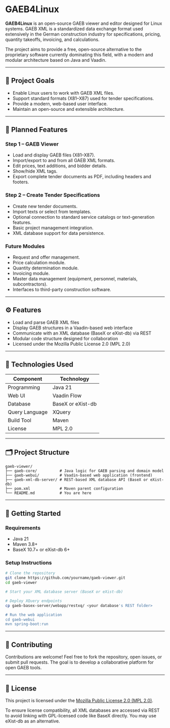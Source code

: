 # GAEB4Linux

**GAEB4Linux** is an open-source GAEB viewer and editor designed for Linux systems. GAEB XML is a standardized data exchange format used extensively in the German construction industry for specifications, pricing, quantity takeoffs, invoicing, and calculations.

The project aims to provide a free, open-source alternative to the proprietary software currently dominating this field, with a modern and modular architecture based on Java and Vaadin.

---

## 🎯 Project Goals

- Enable Linux users to work with GAEB XML files.
- Support standard formats (X81–X87) used for tender specifications.
- Provide a modern, web-based user interface.
- Maintain an open-source and extensible architecture.

---

## 🧩 Planned Features

### Step 1 – GAEB Viewer

- Load and display GAEB files (X81–X87).
- Import/export to and from all GAEB XML formats.
- Edit prices, text additions, and bidder details.
- Show/hide XML tags.
- Export complete tender documents as PDF, including headers and footers.

### Step 2 – Create Tender Specifications

- Create new tender documents.
- Import texts or select from templates.
- Optional connection to standard service catalogs or text-generation features.
- Basic project management integration.
- XML database support for data persistence.

### Future Modules

- Request and offer management.
- Price calculation module.
- Quantity determination module.
- Invoicing module.
- Master data management (equipment, personnel, materials, subcontractors).
- Interfaces to third-party construction software.

---

## ⚙️ Features

- Load and parse GAEB XML files
- Display GAEB structures in a Vaadin-based web interface
- Communicate with an XML database (BaseX or eXist-db) via REST
- Modular code structure designed for collaboration
- Licensed under the Mozilla Public License 2.0 (MPL 2.0)

---

## 🧪 Technologies Used

| Component      | Technology        |
| -------------- | ----------------- |
| Programming    | Java 21           |
| Web UI         | Vaadin Flow       |
| Database       | BaseX or eXist-db |
| Query Language | XQuery            |
| Build Tool     | Maven             |
| License        | MPL 2.0           |

---

## 🗂️ Project Structure

```
gaeb-viewer/
├── gaeb-core/          # Java logic for GAEB parsing and domain model
├── gaeb-webui/         # Vaadin-based web application (frontend)
├── gaeb-xml-db-server/ # REST-based XML database API (BaseX or eXist-db)
├── pom.xml             # Maven parent configuration
└── README.md           # You are here
```

---

## 🚀 Getting Started

### Requirements

- Java 21
- Maven 3.8+
- BaseX 10.7+ or eXist-db 6+

### Setup Instructions

```bash
# Clone the repository
git clone https://github.com/yourname/gaeb-viewer.git
cd gaeb-viewer

# Start your XML database server (BaseX or eXist-db)

# Deploy XQuery endpoints
cp gaeb-basex-server/webapp/restxq/ <your database's REST folder>

# Run the web application
cd gaeb-webui
mvn spring-boot:run
```

---

## 🤝 Contributing

Contributions are welcome! Feel free to fork the repository, open issues, or submit pull requests. The goal is to develop a collaborative platform for open GAEB tools.

---

## 🪪 License

This project is licensed under the [Mozilla Public License 2.0 (MPL 2.0)](https://www.mozilla.org/en-US/MPL/2.0/).

To ensure license compatibility, all XML databases are accessed via REST to avoid linking with GPL-licensed code like BaseX directly. You may use eXist-db as an alternative.


